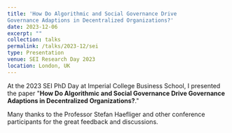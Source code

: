 ```yaml
---
title: 'How Do Algorithmic and Social Governance Drive 
Governance Adaptions in Decentralized Organizations?'
date: 2023-12-06
excerpt: ""
collection: talks
permalink: /talks/2023-12/sei
type: Presentation
venue: SEI Research Day 2023
location: London, UK
---
```


At the 2023 SEI PhD Day at Imperial College Business School, I presented the paper "**How Do Algorithmic and Social Governance Drive Governance Adaptions in Decentralized Organizations?**."

Many thanks to the Professor Stefan Haefliger and other conference participants for the great feedback and discussions.
